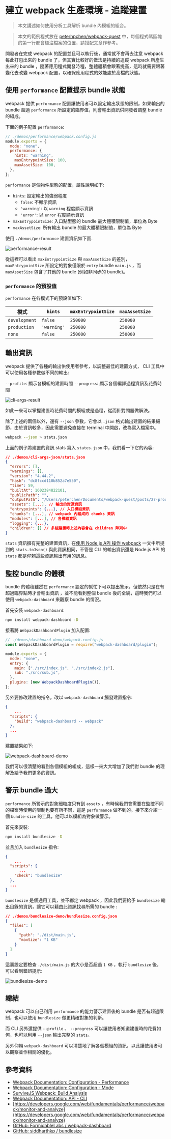 # 建立 webpack 生產環境 - 追蹤建置

> 本文講述如何使用分析工具解析 bundle 內模組的組合。

> 本文的範例程式放在 [peterhpchen/webpack-quest](https://github.com/peterhpchen/webpack-quest/tree/master/posts/27-production-analyze/demos) 中，每個程式碼區塊的第一行都會標注檔案的位置，請搭配文章作參考。

開發者在完成 webpack 的配置並且可以執行後，通常就不會再去注意 webpack 每此打包出來的 bundle 了，但其實比較好的做法是持續的追蹤 webpack 所產生出來的 bundle ，隨著應用程式開發時程，整體體積會跟著提高，這時就需要跟著變化去改變 webpack 配置，以確保應用程式的效能處於高檔的狀態。

## 使用 `performance` 配置提示 bundle 狀態

webpack 提供 `performance` 配置讓使用者可以設定輸出狀態的限制，如果輸出的 bundle 超過 `performance` 所設定的臨界值，則會輸出資訊供開發者調整 bundle 的組成。

下面的例子配置 `performance`:

```js
// ./demos/performance/webpack.config.js
module.exports = {
  mode: "none",
  performance: {
    hints: "warning",
    maxEntrypointSize: 100,
    maxAssetSize: 100,
  },
};
```

`performance` 是個物件型態的配置，屬性說明如下:

- `hints`: 設定輸出的強弱程度
  - `false`: 不顯示資訊
  - `'warning'`: 以 `warning` 程度顯示資訊
  - `'error'`: 以 `error` 程度顯示資訊
- `maxEntrypointSize`: 入口點型態的 bundle 最大體積限制值，單位為 Byte
- `maxAssetSize`: 所有輸出 bundle 的最大體積限制值，單位為 Byte

使用 `./demos/performance` 建置資訊如下圖:

![performance-result](./assets/performance-result.png)

從這裡可以看出 `maxEntrypointSize` 與 `maxAssetSize` 的差別， `maxEntrypointSize` 所設定的對象僅限於 `entry` bundle `main.js` ，而 `maxAssetSize` 包含了其他的 bundle (例如非同步的 bundle)。

### `performance` 的預設值

`performance` 在各模式下的預設值如下:

| 模式          | `hints`     | `maxEntrypointSize` | `maxAssetSize` |
| ------------- | ----------- | ------------------- | -------------- |
| `development` | `false`     | `250000`            | `250000`       |
| `production`  | `'warning'` | `250000`            | `250000`       |
| `none`        | `false`     | `250000`            | `250000`       |

## 輸出資訊

webpack 提供了各種的輸出供使用者參考，以調整最佳的建置方式， CLI 工具中可以使用各種參數做不同的輸出:

`--profile`: 顯示各模組的建置時間
`--progress`: 顯示各個編譯過程資訊及花費時間

![cli-args-result](./assets/cli-args-result.png)

如此一來可以掌握建置時花費時間的模組或是過程，從而針對問題做解決。

除了上述的兩個以外，還有 `--json` 參數，它會以 `.json` 格式輸出建置的結果細節，由於資訊較多，因此需要避免直接在 terminal 中開啟，改為寫入檔案中。

```bash
webpack --json > stats.json
```

上面的例子將建置的資訊 stats 寫入 `states.json` 中，我們看一下它的內容:

```json
// ./demos/cli-args-json/stats.json
{
  "errors": [],
  "warnings": [],
  "version": "4.44.2",
  "hash": "dc8fccd110b852a7e550",
  "time": 59,
  "builtAt": 1602384822101,
  "publicPath": "",
  "outputPath": "/Users/peterchen/Documents/webpack-quest/posts/27-production-analyze/demos/cli-args-json/dist",
  "assets": [...], // 輸出的資源資訊
  "entrypoints": {...}, // 入口模組資訊
  "chunks": [...], // webpack 內組成的 chunks 資訊
  "modules": [...], // 各模組資訊
  "logging": {...},
  "children": [] // 多組建置時上述內容會在 children 陣列中
}
```

`stats` 資訊擁有完整的建置資訊，在[使用 Node.js API 操作 webpack](../08-use-node-api/README.md) 一文中所提到的 `stats.toJson()` 與此資訊相同，不管是 CLI 的輸出資訊還是 Node.js API 的 `stats` 都是仰賴這些資訊輸出有用的訊息。

## 監控 bundle 的體積

bundle 的體積雖然在 `performance` 設定的幫忙下可以提出警示，但依然只是在有超過臨界點時才會輸出資訊 ，並不能看到整個 bundle 後的全貌，這時我們可以使用 `webpack-dashboard` 來觀察 bundle 的情況。

首先安裝 `webpack-dashboard`:

```bash
npm install webpack-dashboard -D
```

接著將 `WebpackDashboardPlugin` 加入配置:

```js
// ./demos/dashboard-demo/webpack.config.js
const WebpackDashboardPlugin = require("webpack-dashboard/plugin");

module.exports = {
  mode: "none",
  entry: {
    main: ["./src/index.js", "./src/index2.js"],
    sub: "./src/sub.js",
  },
  plugins: [new WebpackDashboardPlugin()],
};
```

另外要修改建置的指令，改以 `webpack-dashboard` 觸發建置指令:

```json
{
    ...
  "scripts": {
    "build": "webpack-dashboard -- webpack"
  },
  ...
}
```

建置結果如下:

![webpack-dashboard-demo](./assets/webpack-dashboard-demo.gif)

我們可以很清楚的看到各個模組的組成，這樣一來大大增加了我們對 bundle 的理解及給予我們更多的資訊。

## 警示 bundle 過大

`performance` 所警示的對象細粒度只有到 `assets` ，有時候我們會需要在監控不同的檔案時使用的限制也要有所不同，這是 `performance` 做不到的。接下來介紹一個 `bundle-size` 的工具，他可以以模組為對象做警示。

首先來安裝:

```bash
npm install bundlesize -D
```

並且加入 `bundlesize` 指令:

```json
{
    ...
  "scripts": {
      ...
    "check": "bundlesize"
  },
  ...
}
```

`bundlesize` 是個通用工具，並不綁定 webpack ，因此我們要給予 `bundlesize` 輸出目錄的資訊，讓它可以藉由此資訊找尋所需的 bundle :

```json
// ./demos/bundlesize-demo/bundlesize.config.json
{
  "files": [
    {
      "path": "./dist/main.js",
      "maxSize": "1 KB"
    }
  ]
}
```

這裏設定要檢查 `./dist/main.js` 的大小是否超過 `1 KB` ，執行 `bundlesize` 後，可以看到錯誤提示:

![bundlesize-demo](./assets/bundlesize-demo.png)

## 總結

webpack 可以自己利用 `performance` 的能力警示建置後的 bundle 是否有超過限制，也可以使用 `bundlesize` 做更精確對象的判斷。

而 CLI 另外還提供 `--profile` 、 `--progress` 可以讓使用者知道建置時的花費如何，也可以利用 `--json` 輸出完整的 `stats`。

另外仰賴 `webpack-dashboard` 可以清楚地了解各個模組的資訊，以此讓使用者可以觀察並作相關的優化。

## 參考資料

- [Webpack Documentation: Configuration - Performance](https://v4.webpack.js.org/configuration/performance/)
- [Webpack Documentation: Configuration - Mode](https://v4.webpack.js.org/configuration/mode/)
- [SurviveJS Webpack: Build Analysis](https://survivejs.com/webpack/optimizing/build-analysis/)
- [Webpack Documentation: API - CLI](https://v4.webpack.js.org/api/cli/)
- [https://developers.google.com/web/fundamentals/performance/webpack/monitor-and-analyze](https://developers.google.com/web/fundamentals/performance/webpack/monitor-and-analyze)
- [GitHub: FormidableLabs / webpack-dashboard](https://github.com/FormidableLabs/webpack-dashboard/)
- [GitHub: siddharthkp / bundlesize](https://github.com/siddharthkp/bundlesize)
